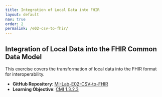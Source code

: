 ```yaml
---
title: Integration of Local Data into FHIR
layout: default
nav: true
order: 2
permalink: /e02-csv-to-fhir/
---
```


## Integration of Local Data into the FHIR Common Data Model

This exercise covers the transformation of local data into the FHIR format for interoperability.

- **GitHub Repository**: [MI-Lab-E02-CSV-to-FHIR](https://github.com/IMISE/MI-Lab-E02-CSV-to-FHIR)  
- **Learning Objective**: [CMI 1.3.2.3](https://hilona.de/index.php/LZ-PIN_40037)